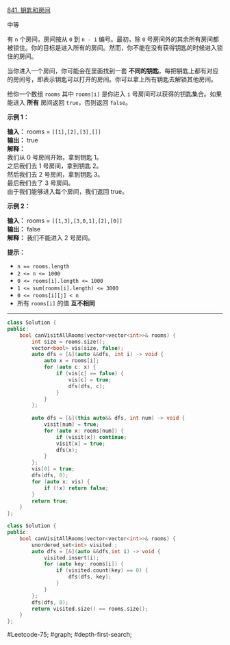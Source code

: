 [841. 钥匙和房间](https://leetcode.cn/problems/keys-and-rooms/)

中等

有 `n` 个房间，房间按从 `0` 到 `n - 1` 编号。最初，除 `0` 号房间外的其余所有房间都被锁住。你的目标是进入所有的房间。然而，你不能在没有获得钥匙的时候进入锁住的房间。

当你进入一个房间，你可能会在里面找到一套 **不同的钥匙**，每把钥匙上都有对应的房间号，即表示钥匙可以打开的房间。你可以拿上所有钥匙去解锁其他房间。

给你一个数组 `rooms` 其中 `rooms[i]` 是你进入 `i` 号房间可以获得的钥匙集合。如果能进入 **所有** 房间返回 `true`，否则返回 `false`。

**示例 1：**

**输入：** rooms = `[[1],[2],[3],[]]`  
**输出：** true  
**解释：**  
我们从 0 号房间开始，拿到钥匙 1。  
之后我们去 1 号房间，拿到钥匙 2。  
然后我们去 2 号房间，拿到钥匙 3。  
最后我们去了 3 号房间。  
由于我们能够进入每个房间，我们返回 true。  

**示例 2：**

**输入：** rooms = `[[1,3],[3,0,1],[2],[0]]`  
**输出：** false  
**解释：** 我们不能进入 2 号房间。  

**提示：**

- `n == rooms.length`
- `2 <= n <= 1000`
- `0 <= rooms[i].length <= 1000`
- `1 <= sum(rooms[i].length) <= 3000`
- `0 <= rooms[i][j] < n`
- 所有 `rooms[i]` 的值 **互不相同**
---- ----

```cpp
class Solution {
public:
    bool canVisitAllRooms(vector<vector<int>>& rooms) {
        int size = rooms.size();
        vector<bool> vis(size, false);
        auto dfs = [&](auto &&dfs, int i) -> void {
            auto x = rooms[i];
            for (auto c: x) {
                if (vis[c] == false) {
                    vis[c] = true;
                    dfs(dfs, c);
                }
            }
        };
        
        auto dfs = [&](this auto&& dfs, int num) -> void {
            visit[num] = true;
            for (auto x: rooms[num]) {
                if (visit[x]) continue;
                visit[x] = true;
                dfs(x);
            }
        };
        vis[0] = true;
        dfs(dfs, 0);
        for (auto x: vis) {
            if (!x) return false;
        }
        return true;
    }
};
```

```cpp
class Solution {
public:
    bool canVisitAllRooms(vector<vector<int>>& rooms) {
        unordered_set<int> visited ;
        auto dfs = [&](auto &&dfs,int i) -> void {
            visited.insert(i);
            for (auto key: rooms[i]) {
                if (visited.count(key) == 0) {
                    dfs(dfs, key);
                }
            }
        };
        dfs(dfs, 0);
        return visited.size() == rooms.size();
    }
};
```
#Leetcode-75; #graph; #depth-first-search;